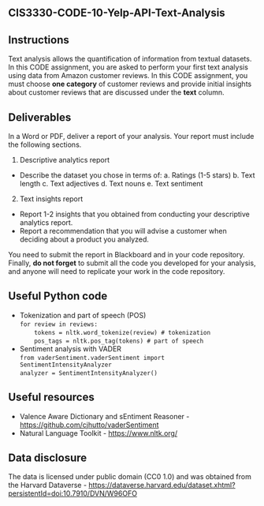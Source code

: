 ## CIS3330-CODE-10-Yelp-API-Text-Analysis

## Instructions

Text analysis allows the quantification of information from textual datasets. In this CODE assignment, you are asked to perform your first text analysis using data from Amazon customer reviews. In this CODE assignment, you must choose **one category** of customer reviews and provide initial insights about customer reviews that are discussed under the **text** column.

## Deliverables

In a Word or PDF, deliver a report of your analysis. Your report must include the following sections.

1. Descriptive analytics report
  *  Describe the dataset you chose in terms of:
        a. Ratings (1-5 stars)
        b. Text length
        c. Text adjectives
        d. Text nouns
        e. Text sentiment
2. Text insights report
  * Report 1-2 insights that you obtained from conducting your descriptive analytics report.
  * Report a recommendation that you will advise a customer when deciding about a product you analyzed.
  
You need to submit the report in Blackboard and in your code repository. Finally, **do not forget** to submit all the code you developed for your analysis, and anyone will need to replicate your work in the code repository.

## Useful Python code

* Tokenization and part of speech (POS)  
`for review in reviews: `   
`    tokens = nltk.word_tokenize(review) # tokenization`  
`    pos_tags = nltk.pos_tag(tokens) # part of speech`  
* Sentiment analysis with VADER  
`from vaderSentiment.vaderSentiment import SentimentIntensityAnalyzer`  
`analyzer = SentimentIntensityAnalyzer()`  

## Useful resources

* Valence Aware Dictionary and sEntiment Reasoner - https://github.com/cjhutto/vaderSentiment
* Natural Language Toolkit - https://www.nltk.org/

## Data disclosure

The data is licensed under public domain (CC0 1.0) and was obtained from the Harvard Dataverse - https://dataverse.harvard.edu/dataset.xhtml?persistentId=doi:10.7910/DVN/W96OFO
